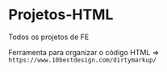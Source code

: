 # Projetos-HTML

Todos os projetos de FE

Ferramenta para organizar o código HTML => `https://www.10bestdesign.com/dirtymarkup/`

